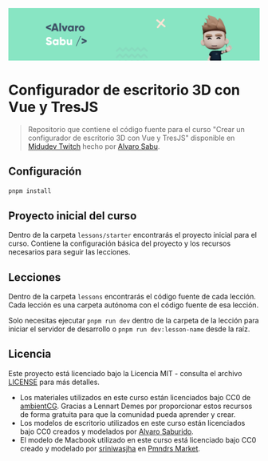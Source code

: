 ![](.github/repo-banner.png)

# Configurador de escritorio 3D con Vue y TresJS

> Repositorio que contiene el código fuente para el curso "Crear un configurador de escritorio 3D con Vue y TresJS" disponible en [Midudev Twitch](hhttps://www.twitch.tv/midudev) hecho por [Alvaro Sabu](https://alvarosaburido.dev/).
>

## Configuración

```bash
pnpm install
```

## Proyecto inicial del curso

Dentro de la carpeta `lessons/starter` encontrarás el proyecto inicial para el curso. Contiene la configuración básica del proyecto y los recursos necesarios para seguir las lecciones.

## Lecciones

Dentro de la carpeta `lessons` encontrarás el código fuente de cada lección. Cada lección es una carpeta autónoma con el código fuente de esa lección.

Solo necesitas ejecutar `pnpm run dev` dentro de la carpeta de la lección para iniciar el servidor de desarrollo o `pnpm run dev:lesson-name` desde la raíz.

## Licencia

Este proyecto está licenciado bajo la Licencia MIT - consulta el archivo [LICENSE](LICENSE) para más detalles.

- Los materiales utilizados en este curso están licenciados bajo CC0 de [ambientCG](https://ambientcg.com/). Gracias a Lennart Demes por proporcionar estos recursos de forma gratuita para que la comunidad pueda aprender y crear.
- Los modelos de escritorio utilizados en este curso están licenciados bajo CC0 creados y modelados por [Alvaro Saburido](https://alvarosaburido.dev/).
- El modelo de Macbook utilizado en este curso está licenciado bajo CC0 creado y modelado por [sriniwasjha](https://blendswap.com/profile/235176) en [Pmndrs Market](https://market.pmnd.rs/model/macbook).




